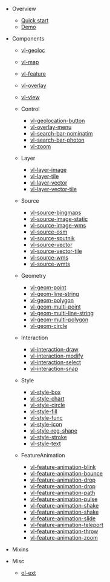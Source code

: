 * Overview

  * [Quick start](/docs/quickstart.md)
  * [Demo](/docs/demo.md)

* Components
  
  * [vl-geoloc](/docs/component/geoloc.md)
  * [vl-map](/docs/component/map.md)
  * [vl-feature](/docs/component/feature.md)
  * [vl-overlay](/docs/component/overlay.md)
  * [vl-view](/docs/component/view.md)

  * Control
    * [vl-geolocation-button](/docs/component/geolocation-button.md) 
    * [vl-overlay-menu](/docs/component/overlay-menu.md)
    * [vl-search-bar-nominatim](/docs/component/search-bar-nominatim.md)
    * [vl-search-bar-photon](/docs/component/search-bar-photon.md)
    * [vl-zoom](/docs/component/control-zoom.md)

  * Layer

    * [vl-layer-image](/docs/component/image-layer.md)
    * [vl-layer-tile](/docs/component/tile-layer.md)
    * [vl-layer-vector](/docs/component/vector-layer.md)
    * [vl-layer-vector-tile](/docs/component/vector-tile-layer.md)

  * Source

    * [vl-source-bingmaps](/docs/component/bingmaps-source.md)
    * [vl-source-image-static](/docs/component/image-static-source.md)
    * [vl-source-image-wms](/docs/component/image-wms-source.md)
    * [vl-source-osm](/docs/component/osm-source.md)
    * [vl-source-sputnik](/docs/component/sputnik-source.md)
    * [vl-source-vector](/docs/component/vector-source.md)
    * [vl-source-vector-tile](/docs/component/vector-tile-source.md)
    * [vl-source-wms](/docs/component/wms-source.md)
    * [vl-source-wmts](/docs/component/wmts-source.md)

  * Geometry

    * [vl-geom-point](/docs/component/point-geom.md)
    * [vl-geom-line-string](/docs/component/line-string-geom.md)
    * [vl-geom-polygon](/docs/component/polygon-geom.md)
    * [vl-geom-multi-point](/docs/component/multi-point-geom.md)
    * [vl-geom-multi-line-string](/docs/component/multi-line-string-geom.md)
    * [vl-geom-multi-polygon](/docs/component/multi-polygon-geom.md)
    * [vl-geom-circle](/docs/component/circle-geom.md)

  * Interaction

    * [vl-interaction-draw](/docs/component/draw-interaction.md)
    * [vl-interaction-modify](/docs/component/modify-interaction.md)
    * [vl-interaction-select](/docs/component/select-interaction.md)
    * [vl-interaction-snap](/docs/component/snap-interaction.md)

  * Style

    * [vl-style-box](/docs/component/style-box.md)
    * [vl-style-chart](/docs/component/chart-style.md)
    * [vl-style-circle](/docs/component/circle-style.md)
    * [vl-style-fill](/docs/component/fill-style.md)
    * [vl-style-func](/docs/component/func-style.md)
    * [vl-style-icon](/docs/component/icon-style.md)
    * [vl-style-reg-shape](/docs/component/reg-shape-style.md)
    * [vl-style-stroke](/docs/component/stroke-style.md)
    * [vl-style-text](/docs/component/text-style.md)
  
  * FeatureAnimation  
    * [vl-feature-animation-blink](/docs/component/feature-animation-blink.md)
    * [vl-feature-animation-bounce](/docs/component/feature-animation-bounce.md)
    * [vl-feature-animation-drop](/docs/component/feature-animation-drop.md)
    * [vl-feature-animation-drop](/docs/component/feature-animation-fade.md)
    * [vl-feature-animation-path](/docs/component/feature-animation-path.md)
    * [vl-feature-animation-pulse](/docs/component/feature-animation-pulse.md)
    * [vl-feature-animation-shake](/docs/component/feature-animation-shake.md)
    * [vl-feature-animation-shake](/docs/component/feature-animation-show.md)
    * [vl-feature-animation-slide](/docs/component/feature-animation-slide.md)
    * [vl-feature-animation-teleport](/docs/component/feature-animation-teleport.md)
    * [vl-feature-animation-throw](/docs/component/feature-animation-throw.md)
    * [vl-feature-animation-zoom](/docs/component/feature-animation-zoom.md)

* Mixins
  
* Misc

  * [ol-ext](/docs/misc/ol-ext.md)
